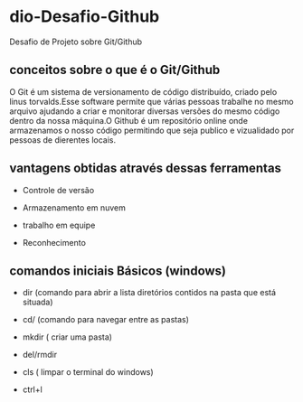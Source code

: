 # dio-Desafio-Github
Desafio de Projeto sobre Git/Github

## conceitos sobre o que é o Git/Github

 O Git é um sistema de versionamento de código distribuído, criado pelo linus torvalds.Esse software permite que várias pessoas trabalhe no mesmo arquivo ajudando a criar e monitorar diversas versões do mesmo código dentro da nossa máquina.O Github é um repositório online onde armazenamos o nosso código permitindo que seja publico e  vizualidado por pessoas de dierentes locais.
 
## vantagens obtidas através dessas ferramentas

 * Controle de versão
 
 * Armazenamento em nuvem
 
 * trabalho em equipe
 
 * Reconhecimento

## comandos iniciais Básicos (windows)

* dir (comando para abrir a lista diretórios contidos na pasta que está situada)

* cd/ (comando para navegar entre as pastas)

* mkdir ( criar uma pasta)

* del/rmdir

* cls ( limpar o terminal do windows)

* ctrl+l


